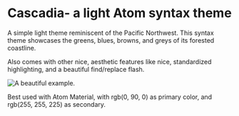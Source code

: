 # Cascadia- a light Atom syntax theme

A simple light theme reminiscent of the Pacific Northwest. This syntax theme showcases the greens, blues, browns, and greys of its forested coastline.



Also comes with other nice, aesthetic features like nice, standardized highlighting, and a beautiful find/replace flash.

![A beautiful example.](https://raw.github.com/KevinTheGuo/atom-theme-Cascadia/master/Cascadia.png)

Best used with Atom Material, with rgb(0, 90, 0) as primary color, and rgb(255, 255, 225) as secondary.


